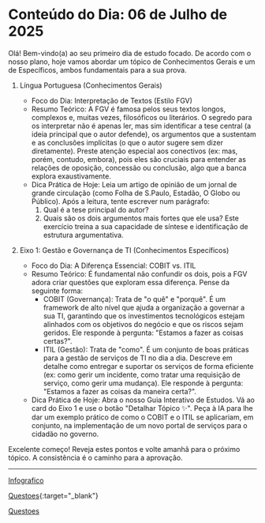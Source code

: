 ﻿# Conteúdo do Dia: 06 de Julho de 2025





Olá! Bem-vindo(a) ao seu primeiro dia de estudo focado. De acordo com o nosso plano, hoje vamos abordar um tópico de Conhecimentos Gerais e um de Específicos, ambos fundamentais para a sua prova.


1.	Língua Portuguesa (Conhecimentos Gerais)

	*	Foco do Dia: Interpretação de Textos (Estilo FGV)
	*	Resumo Teórico: A FGV é famosa pelos seus textos longos, complexos e, muitas vezes, filosóficos ou literários. O segredo para os interpretar não é apenas ler, mas sim identificar a tese central (a ideia principal que o autor defende), os argumentos que a sustentam e as conclusões implícitas (o que o autor sugere sem dizer diretamente). Preste atenção especial aos conectivos (ex: mas, porém, contudo, embora), pois eles são cruciais para entender as relações de oposição, concessão ou conclusão, algo que a banca explora exaustivamente.
	*	Dica Prática de Hoje: Leia um artigo de opinião de um jornal de grande circulação (como Folha de S.Paulo, Estadão, O Globo ou Público). Após a leitura, tente escrever num parágrafo:
		1.	Qual é a tese principal do autor?
		2.	Quais são os dois argumentos mais fortes que ele usa? Este exercício treina a sua capacidade de síntese e identificação de estrutura argumentativa.
		
2.	Eixo 1: Gestão e Governança de TI (Conhecimentos Específicos)
	* Foco do Dia: A Diferença Essencial: COBIT vs. ITIL
	* Resumo Teórico: É fundamental não confundir os dois, pois a FGV adora criar questões que exploram essa diferença. Pense da seguinte forma:
		* COBIT (Governança): Trata de "o quê" e "porquê". É um framework de alto nível que ajuda a organização a governar a sua TI, garantindo que os investimentos tecnológicos estejam alinhados com os objetivos do negócio e que os riscos sejam geridos. Ele responde à pergunta: "Estamos a fazer as coisas certas?".
		* ITIL (Gestão): Trata de "como". É um conjunto de boas práticas para a gestão de serviços de TI no dia a dia. Descreve em detalhe como entregar e suportar os serviços de forma eficiente (ex: como gerir um incidente, como tratar uma requisição de serviço, como gerir uma mudança). Ele responde à pergunta: "Estamos a fazer as coisas da maneira certa?".
	* Dica Prática de Hoje: Abra o nosso Guia Interativo de Estudos. Vá ao card do Eixo 1 e use o botão "Detalhar Tópico ✨". Peça à IA para lhe dar um exemplo prático de como o COBIT e o ITIL se aplicariam, em conjunto, na implementação de um novo portal de serviços para o cidadão no governo.

Excelente começo! Reveja estes pontos e volte amanhã para o próximo tópico. A consistência é o caminho para a aprovação.

---


[Infografico](https://g.co/gemini/share/9b84692cd5d3)<br>


[Questoes](https://g.co/gemini/share/9b84692cd5d3){:target="_blank"} <br>


<a href="https://g.co/gemini/share/9b84692cd5d3" target="_blank">Questoes</a>